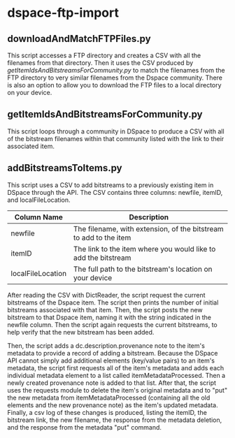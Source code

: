 # dspace-ftp-import

## downloadAndMatchFTPFiles.py

This script accesses a FTP directory and creates a CSV with all the filenames from that directory. Then it uses the CSV produced by *getItemIdsAndBitstreamsForCommunity.py* to match the filenames from the FTP directory to very similar filenames from the Dspace community. There is also an option to allow you to download the FTP files to a local directory on your device.

## getItemIdsAndBitstreamsForCommunity.py

This script loops through a community in DSpace to produce a CSV with all of the bitstream filenames within that community listed with the link to their associated item.

## addBitstreamsToItems.py

This script uses a CSV to add bitstreams to a previously existing item in DSpace through the API. The CSV contains three columns: newfile, itemID, and localFileLocation.

| Column Name       | Description                                                      |
|-------------------|------------------------------------------------------------------|
| newfile           |The filename, with extension, of the bitstream to add to the item |
| itemID            |The link to the item where you would like to add the bitstream    |
| localFileLocation |The full path to the bitstream's location on your device          |   

After reading the CSV with DictReader, the script request the current bitstreams of the Dspace item. The script then prints the number of initial bitstreams associated with that item. Then, the script posts the new bitstream to that Dspace item, naming it with the string indicated in the newfile column. Then the script again requests the current bitstreams, to help verify that the new bitstream has been added.

Then, the script adds a dc.description.provenance note to the item's metadata to provide a record of adding a bitstream. Because the DSpace API cannot simply add additional elements (key/value pairs) to an item's metadata, the script first requests all of the item's metadata and adds each individual metadata element to a list called itemMetadataProcessed. Then a newly created provenance note is added to that list. After that, the script uses the requests module to delete the item's original metadata and to "put" the new metadata from itemMetadataProcessed (containing all the old elements and the new provenance note) as the item's updated metadata. Finally, a csv log of these changes is produced, listing the itemID, the bitstream link, the new filename, the response from the metadata deletion, and the response from the metadata "put" command.
